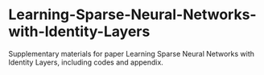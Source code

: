 # Learning-Sparse-Neural-Networks-with-Identity-Layers
Supplementary materials for paper Learning Sparse Neural Networks with Identity Layers, including codes and appendix.
